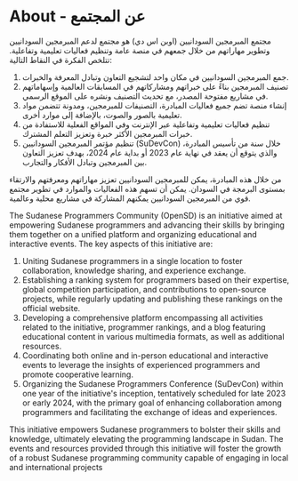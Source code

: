 # About - عن المجتمع

مجتمع المبرمجين السودانيين (اوبن اس دي) هو مجتمع لدعم المبرمجين السودانيين وتطوير مهاراتهم من خلال جمعهم في منصة عامة وتنظيم فعاليات تعليمية وتفاعلية. تتلخص الفكرة في النقاط التالية:

1. جمع المبرمجين السودانيين في مكان واحد لتشجيع التعاون وتبادل المعرفة والخبرات.
2. تصنيف المبرمجين بناءً على خبراتهم ومشاركاتهم في المسابقات العالمية وإسهاماتهم في مشاريع مفتوحة المصدر، مع تحديث التصنيف ونشره على الموقع الرسمي.
3. إنشاء منصة تضم جميع فعاليات المبادرة، التصنيفات للمبرمجين، ومدونة تتضمن مواد تعليمية بالصور والصوت، بالإضافة إلى موارد أخرى.
4. تنظيم فعاليات تعليمية وتفاعلية عبر الإنترنت وفي المواقع الفعلية للاستفادة من خبرات المبرمجين الأكثر خبرة وتعزيز التعلم المشترك.
5. تنظيم مؤتمر المبرمجين السودانيين (SuDevCon) خلال سنة من تأسيس المبادرة، والذي يتوقع أن يعقد في نهاية عام 2023 أو بداية عام 2024، بهدف تعزيز التعاون بين المبرمجين وتبادل الأفكار والتجارب.

من خلال هذه المبادرة، يمكن للمبرمجين السودانيين تعزيز مهاراتهم ومعرفتهم والارتقاء بمستوى البرمجة في السودان. يمكن أن تسهم هذه الفعاليات والموارد في تطوير مجتمع قوي من المبرمجين السودانيين يمكنهم المشاركة في مشاريع محلية وعالمية.

The Sudanese Programmers Community (OpenSD) is an initiative aimed at empowering Sudanese programmers and advancing their skills by bringing them together on a unified platform and organizing educational and interactive events. The key aspects of this initiative are:

1. Uniting Sudanese programmers in a single location to foster collaboration, knowledge sharing, and experience exchange.
2. Establishing a ranking system for programmers based on their expertise, global competition participation, and contributions to open-source projects, while regularly updating and publishing these rankings on the official website.
3. Developing a comprehensive platform encompassing all activities related to the initiative, programmer rankings, and a blog featuring educational content in various multimedia formats, as well as additional resources.
4. Coordinating both online and in-person educational and interactive events to leverage the insights of experienced programmers and promote cooperative learning.
5. Organizing the Sudanese Programmers Conference (SuDevCon) within one year of the initiative's inception, tentatively scheduled for late 2023 or early 2024, with the primary goal of enhancing collaboration among programmers and facilitating the exchange of ideas and experiences.

This initiative empowers Sudanese programmers to bolster their skills and knowledge, ultimately elevating the programming landscape in Sudan. The events and resources provided through this initiative will foster the growth of a robust Sudanese programming community capable of engaging in local and international projects
